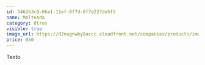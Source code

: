 ```yaml
---
id: 5462b3c0-06a1-11ef-8f7d-0f7e227de5f5
name: Malteada
category: Otros
visible: true
image_url: https://d2nagnwby8accc.cloudfront.net/companies/products/images/800/3b67abc7-d406-4af6-8bc7-9e671368193d.jpg
price: 650
---
```


Texto
